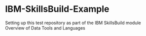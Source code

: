 # IBM-SkillsBuild-Example
Setting up this test repository as part of the IBM SkillsBuild module Overview of Data Tools and Languages
